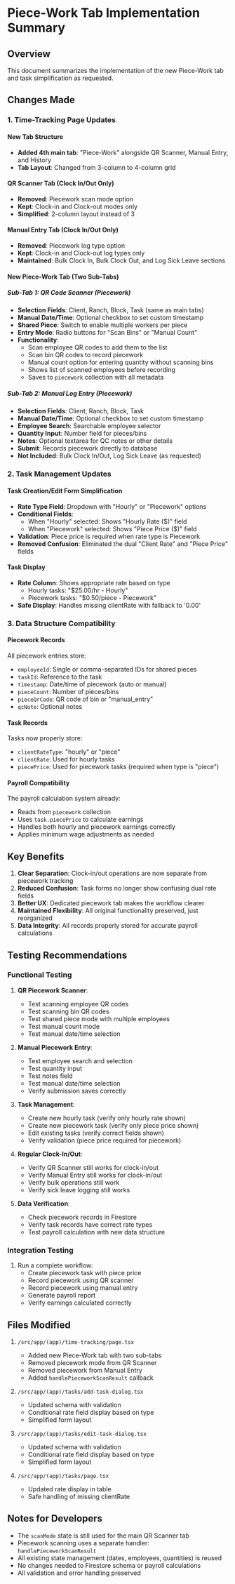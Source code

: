 # Piece-Work Tab Implementation Summary

## Overview
This document summarizes the implementation of the new Piece-Work tab and task simplification as requested.

## Changes Made

### 1. Time-Tracking Page Updates

#### New Tab Structure
- **Added 4th main tab**: "Piece-Work" alongside QR Scanner, Manual Entry, and History
- **Tab Layout**: Changed from 3-column to 4-column grid

#### QR Scanner Tab (Clock In/Out Only)
- **Removed**: Piecework scan mode option
- **Kept**: Clock-in and Clock-out modes only
- **Simplified**: 2-column layout instead of 3

#### Manual Entry Tab (Clock In/Out Only)
- **Removed**: Piecework log type option
- **Kept**: Clock-in and Clock-out log types only
- **Maintained**: Bulk Clock In, Bulk Clock Out, and Log Sick Leave sections

#### New Piece-Work Tab (Two Sub-Tabs)

##### Sub-Tab 1: QR Code Scanner (Piecework)
- **Selection Fields**: Client, Ranch, Block, Task (same as main tabs)
- **Manual Date/Time**: Optional checkbox to set custom timestamp
- **Shared Piece**: Switch to enable multiple workers per piece
- **Entry Mode**: Radio buttons for "Scan Bins" or "Manual Count"
- **Functionality**:
  - Scan employee QR codes to add them to the list
  - Scan bin QR codes to record piecework
  - Manual count option for entering quantity without scanning bins
  - Shows list of scanned employees before recording
  - Saves to `piecework` collection with all metadata

##### Sub-Tab 2: Manual Log Entry (Piecework)
- **Selection Fields**: Client, Ranch, Block, Task
- **Manual Date/Time**: Optional checkbox to set custom timestamp
- **Employee Search**: Searchable employee selector
- **Quantity Input**: Number field for pieces/bins
- **Notes**: Optional textarea for QC notes or other details
- **Submit**: Records piecework directly to database
- **Not Included**: Bulk Clock In/Out, Log Sick Leave (as requested)

### 2. Task Management Updates

#### Task Creation/Edit Form Simplification
- **Rate Type Field**: Dropdown with "Hourly" or "Piecework" options
- **Conditional Fields**:
  - When "Hourly" selected: Shows "Hourly Rate ($)" field
  - When "Piecework" selected: Shows "Piece Price ($)" field
- **Validation**: Piece price is required when rate type is Piecework
- **Removed Confusion**: Eliminated the dual "Client Rate" and "Piece Price" fields

#### Task Display
- **Rate Column**: Shows appropriate rate based on type
  - Hourly tasks: "$25.00/hr - Hourly"
  - Piecework tasks: "$0.50/piece - Piecework"
- **Safe Display**: Handles missing clientRate with fallback to '0.00'

### 3. Data Structure Compatibility

#### Piecework Records
All piecework entries store:
- `employeeId`: Single or comma-separated IDs for shared pieces
- `taskId`: Reference to the task
- `timestamp`: Date/time of piecework (auto or manual)
- `pieceCount`: Number of pieces/bins
- `pieceQrCode`: QR code of bin or "manual_entry"
- `qcNote`: Optional notes

#### Task Records
Tasks now properly store:
- `clientRateType`: "hourly" or "piece"
- `clientRate`: Used for hourly tasks
- `piecePrice`: Used for piecework tasks (required when type is "piece")

#### Payroll Compatibility
The payroll calculation system already:
- Reads from `piecework` collection
- Uses `task.piecePrice` to calculate earnings
- Handles both hourly and piecework earnings correctly
- Applies minimum wage adjustments as needed

## Key Benefits

1. **Clear Separation**: Clock-in/out operations are now separate from piecework tracking
2. **Reduced Confusion**: Task forms no longer show confusing dual rate fields
3. **Better UX**: Dedicated piecework tab makes the workflow clearer
4. **Maintained Flexibility**: All original functionality preserved, just reorganized
5. **Data Integrity**: All records properly stored for accurate payroll calculations

## Testing Recommendations

### Functional Testing
1. **QR Piecework Scanner**:
   - Test scanning employee QR codes
   - Test scanning bin QR codes
   - Test shared piece mode with multiple employees
   - Test manual count mode
   - Test manual date/time selection

2. **Manual Piecework Entry**:
   - Test employee search and selection
   - Test quantity input
   - Test notes field
   - Test manual date/time selection
   - Verify submission saves correctly

3. **Task Management**:
   - Create new hourly task (verify only hourly rate shown)
   - Create new piecework task (verify only piece price shown)
   - Edit existing tasks (verify correct fields shown)
   - Verify validation (piece price required for piecework)

4. **Regular Clock-In/Out**:
   - Verify QR Scanner still works for clock-in/out
   - Verify Manual Entry still works for clock-in/out
   - Verify bulk operations still work
   - Verify sick leave logging still works

5. **Data Verification**:
   - Check piecework records in Firestore
   - Verify task records have correct rate types
   - Test payroll calculation with new data structure

### Integration Testing
1. Run a complete workflow:
   - Create piecework task with piece price
   - Record piecework using QR scanner
   - Record piecework using manual entry
   - Generate payroll report
   - Verify earnings calculated correctly

## Files Modified

1. `/src/app/(app)/time-tracking/page.tsx`
   - Added new Piece-Work tab with two sub-tabs
   - Removed piecework mode from QR Scanner
   - Removed piecework from Manual Entry
   - Added `handlePieceworkScanResult` callback

2. `/src/app/(app)/tasks/add-task-dialog.tsx`
   - Updated schema with validation
   - Conditional rate field display based on type
   - Simplified form layout

3. `/src/app/(app)/tasks/edit-task-dialog.tsx`
   - Updated schema with validation
   - Conditional rate field display based on type
   - Simplified form layout

4. `/src/app/(app)/tasks/page.tsx`
   - Updated rate display in table
   - Safe handling of missing clientRate

## Notes for Developers

- The `scanMode` state is still used for the main QR Scanner tab
- Piecework scanning uses a separate handler: `handlePieceworkScanResult`
- All existing state management (dates, employees, quantities) is reused
- No changes needed to Firestore schema or payroll calculations
- All validation and error handling preserved
